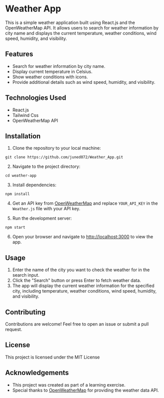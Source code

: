 # Weather App

This is a simple weather application built using React.js and the OpenWeatherMap API. It allows users to search for weather information by city name and displays the current temperature, weather conditions, wind speed, humidity, and visibility.

## Features

- Search for weather information by city name.
- Display current temperature in Celsius.
- Show weather conditions with icons.
- Provide additional details such as wind speed, humidity, and visibility.

## Technologies Used

- React.js
- Tailwind Css
- OpenWeatherMap API

## Installation

1. Clone the repository to your local machine:

```
git clone https://github.com/juned072/Weather_App.git
```

2. Navigate to the project directory:

```
cd weather-app
```

3. Install dependencies:

```
npm install
```

4. Get an API key from [OpenWeatherMap](https://openweathermap.org/) and replace `YOUR_API_KEY` in the `Weather.js` file with your API key.

5. Run the development server:

```
npm start
```

6. Open your browser and navigate to [http://localhost:3000](http://localhost:3000) to view the app.

## Usage

1. Enter the name of the city you want to check the weather for in the search input.
2. Click the "Search" button or press Enter to fetch weather data.
3. The app will display the current weather information for the specified city, including temperature, weather conditions, wind speed, humidity, and visibility.

## Contributing

Contributions are welcome! Feel free to open an issue or submit a pull request.

## License

This project is licensed under the MIT License 

## Acknowledgements

- This project was created as part of a learning exercise.
- Special thanks to [OpenWeatherMap](https://openweathermap.org/) for providing the weather data API.
